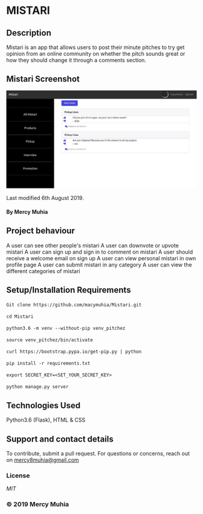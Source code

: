 # MISTARI
## Description
Mistari is an app that allows users to post their minute pitches to try get opinion from an online community on whether the pitch sounds great or how they should change it through a comments section.
## Mistari Screenshot
![Mistari Screenshot](app/static/imgs/screenshot.png)

Last modified 6th August 2019.
#### By **Mercy Muhia**

## Project behaviour

A user can see other people's mistari
A user can downvote or upvote mistari
A user can sign up and sign in to comment on mistari
A user should receive a welcome email on sign up
A user can view personal mistari in own profile page
A user can submit mistari in any category
A  user can view the different categories of mistari

 
## Setup/Installation Requirements
```Git clone https://github.com/macymuhia/Mistari.git```

```cd Mistari```

```python3.6 -m venv --without-pip venv_pitchez```

```source venv_pitchez/bin/activate```

```curl https://bootstrap.pypa.io/get-pip.py | python```

```pip install -r requirements.txt```

```export SECRET_KEY=<SET_YOUR_SECRET_KEY>```

```python manage.py server```

## Technologies Used
Python3.6 (Flask), HTML & CSS
## Support and contact details
To contribute, submit a pull request. 
For questions or concerns, reach out on mercy8muhia@gmail.com
### License
*MIT*

### &copy; 2019 Mercy Muhia